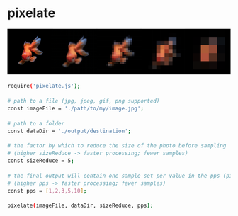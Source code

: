 # pixelate
![Example of a pixelated image.](./example/pixelate_example.png "Pixelated Goldfish")

```sh
require('pixelate.js');

# path to a file (jpg, jpeg, gif, png supported)
const imageFile = './path/to/my/image.jpg';

# path to a folder
const dataDir = './output/destination';

# the factor by which to reduce the size of the photo before sampling 
# (higher sizeReduce -> faster processing; fewer samples)
const sizeReduce = 5;

# the final output will contain one sample set per value in the pps (pixels-per-sample) array 
# (higher pps -> faster processing; fewer samples)
const pps = [1,2,3,5,10];

pixelate(imageFile, dataDir, sizeReduce, pps);
```

